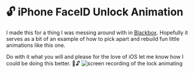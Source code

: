 # 🔓 iPhone FaceID Unlock Animation

I made this for a thing I was messing around with in [Blackbox](https://blackboxpuzzles.com). Hopefully it serves as a bit of an example of how to pick apart and rebuild fun little animations like this one. 

Do with it what you will and please for the love of iOS let me know how I could be doing this better. 💞🔓
![screen recording of the lock animating](lock.gif)
